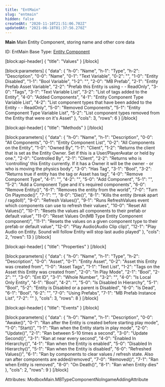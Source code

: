 ```yaml
---
title: "EntMain"
slug: "entmain"
hidden: false
createdAt: "2020-11-10T21:51:06.702Z"
updatedAt: "2021-06-18T01:37:56.270Z"
---
```

**Main**
Main Entity Component, storing name and other core data

ID: EntMain
Base Type: [Entity Component](doc:componententity)

[block:api-header]
{
  "title": "Values"
}
[/block]

[block:parameters]
{
  "data": {
    "h-0": "Name",
    "h-1": "Type",
    "h-2": "Description",
    "0-0": "Name",
    "0-1": "Text Variable",
    "0-2": "",
    "1-0": "Entity Disabled",
    "1-1": "Bool Variable",
    "1-2": "",
    "2-0": "MB Prefab",
    "2-1": "Entity Prefab Asset Variable",
    "2-2": "Prefab this Entity is using -  - ReadOnly",
    "3-0": "Tags",
    "3-1": "Text Variable List",
    "3-2": "List of tags added to the Entity",
    "4-0": "Added Components",
    "4-1": "Entity Component Type Variable List",
    "4-2": "List component types that have been added to the Entity -  - ReadOnly",
    "5-0": "Removed Components",
    "5-1": "Entity Component Type Variable List",
    "5-2": "List component types removed from the Entity that were on it's Asset"
  },
  "cols": 3,
  "rows": 6
}
[/block]

[block:api-header]
{
  "title": "Methods"
}
[/block]

[block:parameters]
{
  "data": {
    "h-0": "Name",
    "h-1": "Description",
    "0-0": "All Components",
    "0-1": "Entity Component List",
    "0-2": "All Components on the Entity",
    "1-0": "Owned By",
    "1-1": "Client",
    "1-2": "Returns the client that is set as the Entity Owner. Set if this is a User/PlayerAvatar or held by one.",
    "2-0": "Controlled By",
    "2-1": "Client",
    "2-2": "Returns who is 'controlling' this Entity currently. If it has a Owner it will be the owner - or who is moving the physics body",
    "3-0": "Has Tag",
    "3-1": "Bool",
    "3-2": "Returns true if entity has the tag or Asset has tag",
    "4-0": "Remove Component Type",
    "4-1": "",
    "4-2": "",
    "5-0": "Add Component",
    "5-1": "",
    "5-2": "Add a Component Type and it's required components",
    "6-0": "Remove Entity()",
    "6-1": "Removes the entity from the world",
    "7-0": "Turn On Playmode()",
    "7-1": "",
    "8-0": "Die()",
    "8-1": "Kills the entity (break apart / ragdoll)",
    "9-0": "Refresh Values()",
    "9-1": "Runs RefreshValues event which components can use to refresh their values",
    "10-0": "Reset All Values()",
    "10-1": "Resets the values all components to their prefab or default value",
    "11-0": "Reset Values On(MB Type Entity Component component)",
    "11-1": "Resets the values on a given component type to their prefab or default value",
    "12-0": "Play Audio(Audio Clip clip)",
    "12-1": "Play Audio on Entity. Sound will follow Entity will stop last audio played"
  },
  "cols": 2,
  "rows": 13
}
[/block]

[block:api-header]
{
  "title": "Properties"
}
[/block]

[block:parameters]
{
  "data": {
    "h-0": "Name",
    "h-1": "Type",
    "h-2": "Description",
    "0-0": "Asset",
    "0-1": "Entity Asset",
    "0-2": "Asset this Entity was created from",
    "1-0": "Asset Tags",
    "1-1": "Text List",
    "1-2": "Tags on the Asset this Entity was created from",
    "2-0": "In Play Mode",
    "2-1": "Bool",
    "2-2": "",
    "3-0": "Ent ID",
    "3-1": "Whole Number",
    "3-2": "",
    "4-0": "Is Local Only Entity",
    "4-1": "Bool",
    "4-2": "",
    "5-0": "Is Disabled In Hierarchy",
    "5-1": "Bool",
    "5-2": "Entity is Disabled or a parent is Disabled",
    "6-0": "Is Dead",
    "6-1": "Bool",
    "6-2": "",
    "7-0": "Using Prefabs",
    "7-1": "MB Prefab Instance List",
    "7-2": ""
  },
  "cols": 3,
  "rows": 8
}
[/block]

[block:api-header]
{
  "title": "Events"
}
[/block]

[block:parameters]
{
  "data": {
    "h-0": "Name",
    "h-1": "Description",
    "0-0": "Awake()",
    "0-1": "Ran after the Entity is created before starting play mode",
    "1-0": "Start()",
    "1-1": "Ran when the Entity starts in play mode",
    "2-0": "Update()",
    "2-1": "Ran between 5-10 times a second",
    "3-0": "Update Second()",
    "3-1": "Ran at near every second",
    "4-0": "Enabled In Hierarchy()",
    "4-1": "Ran when the Entity is enabled",
    "5-0": "Disabled In Hierarchy()",
    "5-1": "Ran when the Entity is disabled",
    "6-0": "Refreshed Values()",
    "6-1": "Ran by components to clear values / refresh state. Also ran after components are added/removed",
    "7-0": "Removed()",
    "7-1": "Ran when Entity is removed",
    "8-0": "On Death()",
    "8-1": "Ran when Entity dies"
  },
  "cols": 2,
  "rows": 9
}
[/block]


Attributes:
ModboxMain.MBTypeComponentNoIngameAddingAttribute